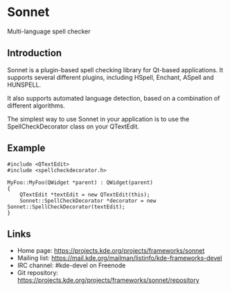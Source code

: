 # Sonnet

Multi-language spell checker

## Introduction

Sonnet is a plugin-based spell checking library for Qt-based
applications. It supports several different plugins, including
HSpell, Enchant, ASpell and HUNSPELL.

It also supports automated language detection, based on a
combination of different algorithms.

The simplest way to use Sonnet in your application is to use the
SpellCheckDecorator class on your QTextEdit.

## Example

    #include <QTextEdit>
    #include <spellcheckdecorator.h>

    MyFoo::MyFoo(QWidget *parent) : QWidget(parent)
    {
        QTextEdit *textEdit = new QTextEdit(this);
        Sonnet::SpellCheckDecorator *decorator = new Sonnet::SpellCheckDecorator(textEdit);
    }

## Links

- Home page: <https://projects.kde.org/projects/frameworks/sonnet>
- Mailing list: <https://mail.kde.org/mailman/listinfo/kde-frameworks-devel>
- IRC channel: #kde-devel on Freenode
- Git repository: <https://projects.kde.org/projects/frameworks/sonnet/repository>
